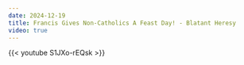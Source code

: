 ```yaml
---
date: 2024-12-19
title: Francis Gives Non-Catholics A Feast Day! - Blatant Heresy
video: true
---
```



{{< youtube S1JXo-rEQsk >}}
